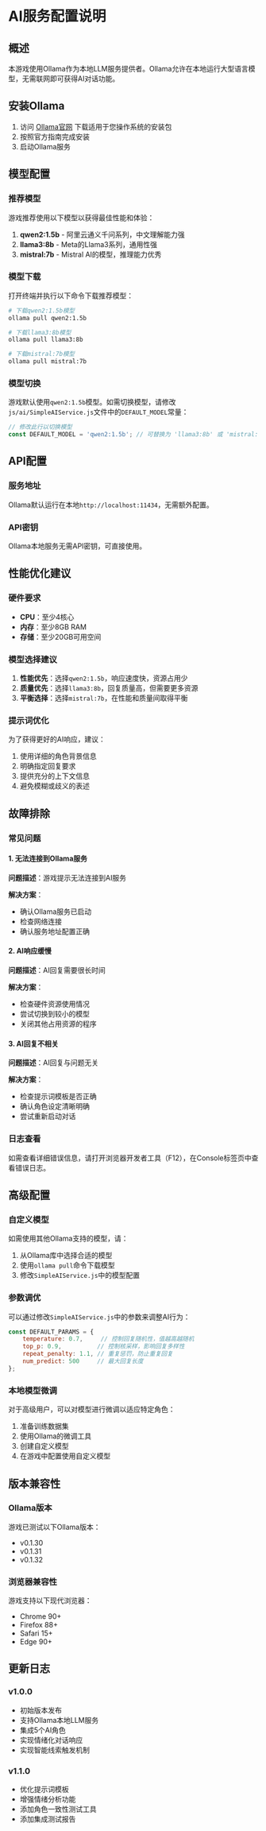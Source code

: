 # AI服务配置说明

## 概述

本游戏使用Ollama作为本地LLM服务提供者。Ollama允许在本地运行大型语言模型，无需联网即可获得AI对话功能。

## 安装Ollama

1. 访问 [Ollama官网](https://ollama.com/) 下载适用于您操作系统的安装包
2. 按照官方指南完成安装
3. 启动Ollama服务

## 模型配置

### 推荐模型

游戏推荐使用以下模型以获得最佳性能和体验：

1. **qwen2:1.5b** - 阿里云通义千问系列，中文理解能力强
2. **llama3:8b** - Meta的Llama3系列，通用性强
3. **mistral:7b** - Mistral AI的模型，推理能力优秀

### 模型下载

打开终端并执行以下命令下载推荐模型：

```bash
# 下载qwen2:1.5b模型
ollama pull qwen2:1.5b

# 下载llama3:8b模型
ollama pull llama3:8b

# 下载mistral:7b模型
ollama pull mistral:7b
```

### 模型切换

游戏默认使用`qwen2:1.5b`模型。如需切换模型，请修改`js/ai/SimpleAIService.js`文件中的`DEFAULT_MODEL`常量：

```javascript
// 修改此行以切换模型
const DEFAULT_MODEL = 'qwen2:1.5b'; // 可替换为 'llama3:8b' 或 'mistral:7b'
```

## API配置

### 服务地址

Ollama默认运行在本地`http://localhost:11434`，无需额外配置。

### API密钥

Ollama本地服务无需API密钥，可直接使用。

## 性能优化建议

### 硬件要求

- **CPU**：至少4核心
- **内存**：至少8GB RAM
- **存储**：至少20GB可用空间

### 模型选择建议

1. **性能优先**：选择`qwen2:1.5b`，响应速度快，资源占用少
2. **质量优先**：选择`llama3:8b`，回复质量高，但需要更多资源
3. **平衡选择**：选择`mistral:7b`，在性能和质量间取得平衡

### 提示词优化

为了获得更好的AI响应，建议：

1. 使用详细的角色背景信息
2. 明确指定回复要求
3. 提供充分的上下文信息
4. 避免模糊或歧义的表述

## 故障排除

### 常见问题

#### 1. 无法连接到Ollama服务

**问题描述**：游戏提示无法连接到AI服务

**解决方案**：
- 确认Ollama服务已启动
- 检查网络连接
- 确认服务地址配置正确

#### 2. AI响应缓慢

**问题描述**：AI回复需要很长时间

**解决方案**：
- 检查硬件资源使用情况
- 尝试切换到较小的模型
- 关闭其他占用资源的程序

#### 3. AI回复不相关

**问题描述**：AI回复与问题无关

**解决方案**：
- 检查提示词模板是否正确
- 确认角色设定清晰明确
- 尝试重新启动对话

### 日志查看

如需查看详细错误信息，请打开浏览器开发者工具（F12），在Console标签页中查看错误日志。

## 高级配置

### 自定义模型

如需使用其他Ollama支持的模型，请：

1. 从Ollama库中选择合适的模型
2. 使用`ollama pull`命令下载模型
3. 修改`SimpleAIService.js`中的模型配置

### 参数调优

可以通过修改`SimpleAIService.js`中的参数来调整AI行为：

```javascript
const DEFAULT_PARAMS = {
    temperature: 0.7,     // 控制回复随机性，值越高越随机
    top_p: 0.9,          // 控制核采样，影响回复多样性
    repeat_penalty: 1.1, // 重复惩罚，防止重复回复
    num_predict: 500     // 最大回复长度
};
```

### 本地模型微调

对于高级用户，可以对模型进行微调以适应特定角色：

1. 准备训练数据集
2. 使用Ollama的微调工具
3. 创建自定义模型
4. 在游戏中配置使用自定义模型

## 版本兼容性

### Ollama版本

游戏已测试以下Ollama版本：
- v0.1.30
- v0.1.31
- v0.1.32

### 浏览器兼容性

游戏支持以下现代浏览器：
- Chrome 90+
- Firefox 88+
- Safari 15+
- Edge 90+

## 更新日志

### v1.0.0
- 初始版本发布
- 支持Ollama本地LLM服务
- 集成5个AI角色
- 实现情绪化对话响应
- 实现智能线索触发机制

### v1.1.0
- 优化提示词模板
- 增强情绪分析功能
- 添加角色一致性测试工具
- 添加集成测试报告